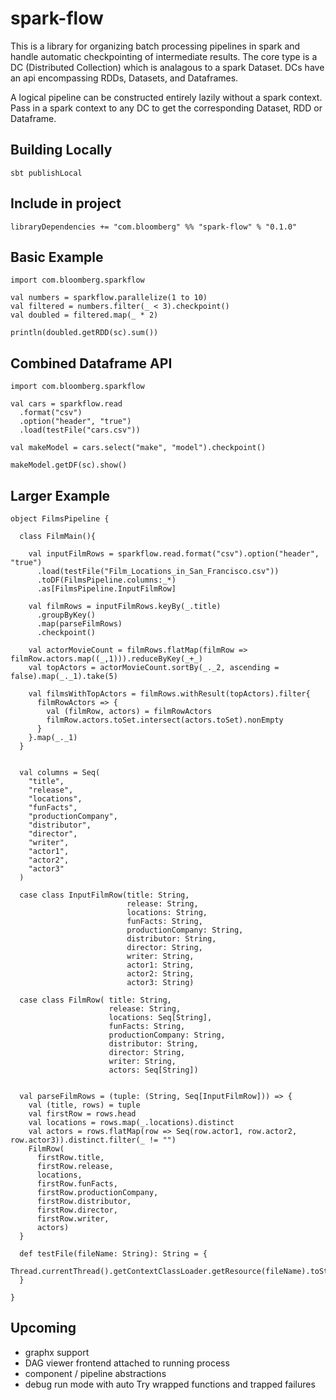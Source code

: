 # spark-flow

This is a library for organizing batch processing pipelines in spark and handle automatic checkpointing of intermediate results. The core type is a DC (Distributed Collection) which is analagous to a spark Dataset. DCs have an api encompassing RDDs, Datasets, and Dataframes.

A logical pipeline can be constructed entirely lazily without a spark context. Pass in a spark context to any DC to get the corresponding Dataset, RDD or Dataframe.

## Building Locally
    sbt publishLocal

## Include in project
    libraryDependencies += "com.bloomberg" %% "spark-flow" % "0.1.0"

## Basic Example
    
    import com.bloomberg.sparkflow
    
    val numbers = sparkflow.parallelize(1 to 10)
    val filtered = numbers.filter(_ < 3).checkpoint()
    val doubled = filtered.map(_ * 2)
    
    println(doubled.getRDD(sc).sum())
    
## Combined Dataframe API
    import com.bloomberg.sparkflow
    
    val cars = sparkflow.read
      .format("csv")
      .option("header", "true")
      .load(testFile("cars.csv"))

    val makeModel = cars.select("make", "model").checkpoint()
    
    makeModel.getDF(sc).show()
    
## Larger Example

    object FilmsPipeline {
  
      class FilmMain(){
  
        val inputFilmRows = sparkflow.read.format("csv").option("header", "true")
          .load(testFile("Film_Locations_in_San_Francisco.csv"))
          .toDF(FilmsPipeline.columns:_*)
          .as[FilmsPipeline.InputFilmRow]
  
        val filmRows = inputFilmRows.keyBy(_.title)
          .groupByKey()
          .map(parseFilmRows)
          .checkpoint()
  
        val actorMovieCount = filmRows.flatMap(filmRow => filmRow.actors.map((_,1))).reduceByKey(_+_)
        val topActors = actorMovieCount.sortBy(_._2, ascending = false).map(_._1).take(5)
  
        val filmsWithTopActors = filmRows.withResult(topActors).filter{
          filmRowActors => {
            val (filmRow, actors) = filmRowActors
            filmRow.actors.toSet.intersect(actors.toSet).nonEmpty
          }
        }.map(_._1)
      }
  
  
      val columns = Seq(
        "title",
        "release",
        "locations",
        "funFacts",
        "productionCompany",
        "distributor",
        "director",
        "writer",
        "actor1",
        "actor2",
        "actor3"
      )
  
      case class InputFilmRow(title: String,
                              release: String,
                              locations: String,
                              funFacts: String,
                              productionCompany: String,
                              distributor: String,
                              director: String,
                              writer: String,
                              actor1: String,
                              actor2: String,
                              actor3: String)
  
      case class FilmRow( title: String,
                          release: String,
                          locations: Seq[String],
                          funFacts: String,
                          productionCompany: String,
                          distributor: String,
                          director: String,
                          writer: String,
                          actors: Seq[String])
  
  
      val parseFilmRows = (tuple: (String, Seq[InputFilmRow])) => {
        val (title, rows) = tuple
        val firstRow = rows.head
        val locations = rows.map(_.locations).distinct
        val actors = rows.flatMap(row => Seq(row.actor1, row.actor2, row.actor3)).distinct.filter(_ != "")
        FilmRow(
          firstRow.title,
          firstRow.release,
          locations,
          firstRow.funFacts,
          firstRow.productionCompany,
          firstRow.distributor,
          firstRow.director,
          firstRow.writer,
          actors)
      }
  
      def testFile(fileName: String): String = {
        Thread.currentThread().getContextClassLoader.getResource(fileName).toString
      }
  
    }



## Upcoming
* graphx support
* DAG viewer frontend attached to running process
* component / pipeline abstractions
* debug run mode with auto Try wrapped functions and trapped failures
